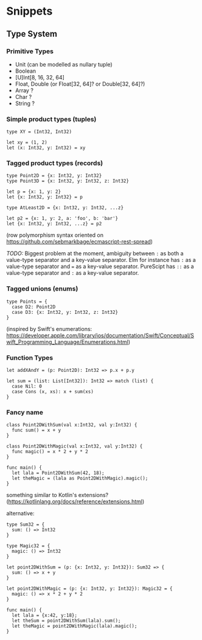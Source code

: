 # Snippets

## Type System

### Primitive Types
 - Unit (can be modelled as nullary tuple)
 - Boolean
 - [U]Int[8, 16, 32, 64]
 - Float, Double (or Float[32, 64]? or Double[32, 64]?)
 - Array<primitive type> ?
 - Char ?
 - String ?

### Simple product types (tuples)

```
type XY = (Int32, Int32)

let xy = (1, 2)
let (x: Int32, y: Int32) = xy
```

### Tagged product types (records)

```
type Point2D = {x: Int32, y: Int32}
type Point3D = {x: Int32, y: Int32, z: Int32}

let p = {x: 1, y: 2}
let {x: Int32, y: Int32} = p

type AtLeast2D = {x: Int32, y: Int32, ...z}

let p2 = {x: 1, y: 2, a: 'foo', b: 'bar'}
let {x: Int32, y: Int32, ...z} = p2
```

(row polymorphism syntax oriented on https://github.com/sebmarkbage/ecmascript-rest-spread)

*TODO:* Biggest problem at the moment, ambiguity between `:` as both a value-type separator and a key-value separator. Elm for instance has `:` as a value-type separator and `=` as a key-value separator. PureScipt has `::` as a value-type separator and `:` as a key-value separator.

### Tagged unions (enums)

```
type Points = {
  case D2: Point2D
  case D3: {x: Int32, y: Int32, z: Int32}
}
```

(inspired by Swift's enumerations: https://developer.apple.com/library/ios/documentation/Swift/Conceptual/Swift_Programming_Language/Enumerations.html)

### Function Types

```
let addXAndY = (p: Point2D): Int32 => p.x + p.y
```

```
let sum = (list: List[Int32]): Int32 => match (list) {
  case Nil: 0
  case Cons (x, xs): x + sum(xs) 
}
```

### Fancy name

```
class Point2DWithSum(val x:Int32, val y:Int32) {
  func sum() = x + y
}

class Point2DWithMagic(val x:Int32, val y:Int32) {
  func magic() = x * 2 + y * 2
}

func main() {
  let lala = Point2DWithSum(42, 18);
  let theMagic = (lala as Point2DWithMagic).magic();
}
```

something similar to Kotlin's extensions? (https://kotlinlang.org/docs/reference/extensions.html)

alternative:

```
type Sum32 = {
  sum: () => Int32
}

type Magic32 = {
  magic: () => Int32
}

let point2DWithSum = (p: {x: Int32, y: Int32}): Sum32 => {
  sum: () => x + y
}

let point2DWithMagic = (p: {x: Int32, y: Int32}): Magic32 = {
  magic: () => x * 2 + y * 2
}

func main() {
  let lala = {x:42, y:18};
  let theSum = point2DWithSum(lala).sum();
  let theMagic = point2DWithMagic(lala).magic();
}
```
